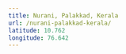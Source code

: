```yaml
---
title: Nurani, Palakkad, Kerala
url: /nurani-palakkad-kerala/
latitude: 10.762
longitude: 76.642
---
```

